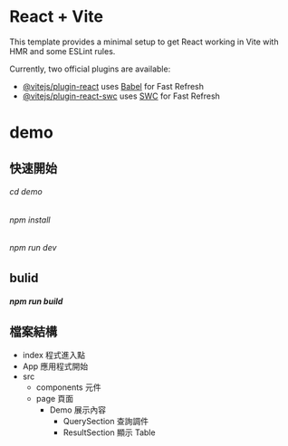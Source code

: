 # React + Vite

This template provides a minimal setup to get React working in Vite with HMR and some ESLint rules.

Currently, two official plugins are available:

- [@vitejs/plugin-react](https://github.com/vitejs/vite-plugin-react/blob/main/packages/plugin-react/README.md) uses [Babel](https://babeljs.io/) for Fast Refresh
- [@vitejs/plugin-react-swc](https://github.com/vitejs/vite-plugin-react-swc) uses [SWC](https://swc.rs/) for Fast Refresh

# demo

## 快速開始

###### cd demo

###### npm install

###### npm run dev

## bulid

##### npm run build

## 檔案結構

- index 程式進入點
- App 應用程式開始
- src
  - components 元件
  - page 頁面
    - Demo 展示內容
      - QuerySection 查詢調件
      - ResultSection 顯示 Table
